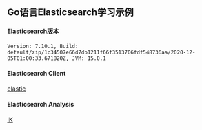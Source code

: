 ## Go语言Elasticsearch学习示例

#### Elasticsearch版本
```shell
Version: 7.10.1, Build: default/zip/1c34507e66d7db1211f66f3513706fdf548736aa/2020-12-05T01:00:33.671820Z, JVM: 15.0.1
```

#### Elasticsearch Client
[elastic](https://github.com/olivere/elastic/v7)

#### Elasticsearch Analysis
[IK](https://github.com/medcl/elasticsearch-analysis-ik/)